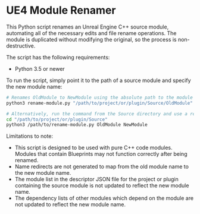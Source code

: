 # UE4 Module Renamer

This Python script renames an Unreal Engine C++ source module, automating all of the necessary edits and file rename operations. The module is duplicated without modifying the original, so the process is non-destructive.

The script has the following requirements:

- Python 3.5 or newer

To run the script, simply point it to the path of a source module and specify the new module name:

```bash
# Renames OldModule to NewModule using the absolute path to the module
python3 rename-module.py "/path/to/project/or/plugin/Source/OldModule" NewModule

# Alternatively, run the command from the Source directory and use a relative path
cd "/path/to/project/or/plugin/Source"
python3 /path/to/rename-module.py OldModule NewModule
```

Limitations to note:

- This script is designed to be used with pure C++ code modules. Modules that contain Blueprints may not function correctly after being renamed.
- Name redirects are not generated to map from the old module name to the new module name.
- The module list in the descriptor JSON file for the project or plugin containing the source module is not updated to reflect the new module name.
- The dependency lists of other modules which depend on the module are not updated to reflect the new module name.
